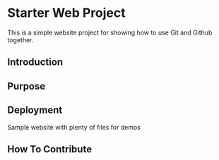 # Starter Web Project

This is a simple website project for showing how to use Git and Github together.

## Introduction

## Purpose

## Deployment

Sample website with plenty of files for demos
## How To Contribute
